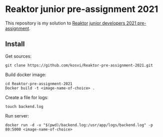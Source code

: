 # Reaktor junior pre-assignment 2021

This repository is my solution to [Reaktor](https://www.reaktor.com) [junior developers 2021 pre-assignment](https://www.reaktor.com/junior-dev-assignment/). 

## Install

Get sources:

```
git clone https://github.com/kosvi/Reaktor-pre-assignment-2021.git
```

Build docker image:

```
cd Reaktor-pre-assignment-2021
Docker build -t <image-name-of-choice> .
```

Create a file for logs:

```
touch backend.log
```

Run server: 

```
docker run -d -v "$(pwd)/backend.log:/usr/app/logs/backend.log" -p 80:5000 <image-name-of-choice>
```

